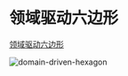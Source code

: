 # 领域驱动六边形

[领域驱动六边形](https://github.com/Sairyss/domain-driven-hexagon)

![domain-driven-hexagon](https://github.com/Sairyss/domain-driven-hexagon/raw/master/assets/images/DomainDrivenHexagon.png)
